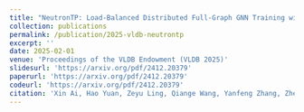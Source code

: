 ```yaml
---
title: "NeutronTP: Load-Balanced Distributed Full-Graph GNN Training with Tensor Parallelism"
collection: publications
permalink: /publication/2025-vldb-neutrontp
excerpt: ''
date: 2025-02-01
venue: 'Proceedings of the VLDB Endowment (VLDB 2025)'
slidesurl: 'https://arxiv.org/pdf/2412.20379'
paperurl: 'https://arxiv.org/pdf/2412.20379'
codeurl: 'https://arxiv.org/pdf/2412.20379'
citation: 'Xin Ai, Hao Yuan, Zeyu Ling, Qiange Wang, Yanfeng Zhang, Zhenbo Fu, Chaoyi Chen, Yu Gu, and Ge Yu. &quot;NeutronTP: Load-Balanced Distributed Full-Graph GNN Training with Tensor Parallelism.&quot; <i>Proceedings of the VLDB Endowment (PVLDB 2025)</i>, London, United Kingdom, 2025.'
---
```

